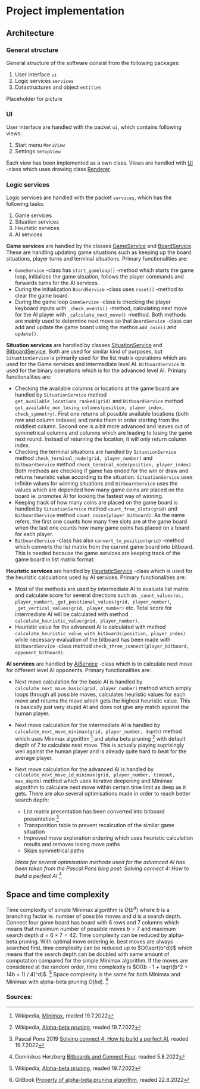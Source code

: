 # Project implementation

## Architecture

### General structure

General structure of the software consist from the following packages:

1. User interface `ui`
2. Logic services `services`
4. Datastructures and object `entities`

Placeholder for picture

### UI

User interface are handled with the packet `ui`, which contains following views:

1. Start menu `MenuView`
2. Settings `SetupView`

Each view has been implemented as a own class. Views are handled with [UI](https://github.com/TopiasHarjunpaa/C4AI/blob/main/src/ui/ui.py) -class which uses drawing class [Renderer](https://github.com/TopiasHarjunpaa/C4AI/blob/main/src/ui/renderer.py).

### Logic services


Logic services are handled with the packet `services`, which has the following tasks:

1. Game services
2. Situation services
3. Heuristic services
4. AI services

**Game services** are handled by the classes [GameService](https://github.com/TopiasHarjunpaa/C4AI/blob/main/src/services/game_service.py) and [BoardService](https://github.com/TopiasHarjunpaa/C4AI/blob/main/src/services/board_service.py). These are handling updating game situations such as keeping up the board situations, player turns and terminal situations. Primary functionalities are:

* `GameService` -class has `start_gameloop()` -method which starts the game loop, initializes the game situation, follows the player commands and forwards turns for the AI services.
* During the initialization `BoardService` -class uses `reset()` -method to clear the game board.
* During the game loop `GameService` -class is checking the player keyboard inputs with `_check_events()` -method, calculating next move for the AI player with `_calculate_next_move()` -method. Both methods are mainly used to determine next move so that `BoardService` -class can add and update the game board using the methos `add_coin()` and `update()`.

**Situation services** are handled by classes [SituationService](https://github.com/TopiasHarjunpaa/C4AI/blob/main/src/services/situation_service.py) and [BitboardService](https://github.com/TopiasHarjunpaa/C4AI/blob/main/src/services/bitboard_service.py). Both are used for similar kind of purposes, but `SituationService` is primarily used for the list matrix operations which are used for the Game services and intermediate level AI. `BitboardService` is used for the binary operations which is for the advanced level AI. Primary functionalities are:

* Checking the available columns or locations at the game board are handled by `SituationService` method `get_available_locations_ranked(grid)` and `BitboardService` method `get_available_non_losing_columns(position, player_index, check_symmetry)`. First one returns all possible available locations (both row and column indexes) and ranks them in order starting from the middlest column. Second one is a bit more advanced and leaves out of symmetrical columns and columns which are leading to losing the game next round. Instead of returning the location, it will only return column index.
* Checking the terminal situations are handled by `SituationService` method `check_terminal_node(grid, player_number)` and `BitboardService` method `check_terminal_node(position, player_index)`. Both methods are checking if game has ended for the win or draw and returns heuristic value according to the situation. `SituationService` uses infinite values for winning situations and `BitboardService` uses the values which are depended how many game coins are placed on the board ie. promotes AI for looking the fastest way of winning.
* Keeping track of how many coins are placed on the game board is handled by `SituationService` method `count_free_slots(grid)` and `BitboardService` method `count_coins(player_bitboard)`. As the name refers, the first one counts how many free slots are at the game board when the last one counts how many game coins has placed on a board for each player.
* `BitboardService` -class has also `convert_to_position(grid)` -method which converts the list matrix from the current game board into bitboard. This is needed because the game services are keeping track of the game board in list matrix format.

**Heuristic services** are handled by [HeuristicService](https://github.com/TopiasHarjunpaa/C4AI/blob/main/src/services/heuristic_service.py) -class which is used for the heuristic calculations used by AI services. Primary functionalities are:

* Most of the methods are used by intermediate AI to evaluate list matrix and calculate score for several directions such as `_count_values(oc, player_number)`, `_get_positional_values(grid, player_number)`, `_get_vertical_values(grid, player_number)` etc. Total score for intermediate AI will be calculated with method `calculate_heuristic_value(grid, player_number)`.
* Heuristic value for the advanced AI is calculated with method `calculate_heuristic_value_with_bitboards(position, player_index)` while necessary evaluation of the bitboard has been made with `BitboardService` -class method `check_three_connect(player_bitboard, opponent_bitboard)`.


**AI services** are handled by [AiService](https://github.com/TopiasHarjunpaa/C4AI/blob/main/src/services/ai_service.py) -class which is to calculate next move for different level AI opponents. Primary functionalities are:

* Next move calculation for the basic AI is handled by `calculate_next_move_basic(grid, player_number)` method which simply loops through all possible moves, calculates heuristic values for each move and returns the move which gets the highest heuristic value. This is basically just very stupid AI and does not give any match against the human player.
* Next move calculation for the intermediate AI is handled by `calculate_next_move_minimax(grid, player_number, depth)` method which uses Minimax algorithm [^1] and alpha beta pruning [^2] with default depth of 7 to calculate next move. This is actually playing suprisingly well against the human player and is already quite hard to beat for the average player.
* Next move calculation for the advanced AI is handled by `calculate_next_move_id_minimax(grid, player_number, timeout, max_depth)` method which uses iterative deepening and Minimax algorithm to calculate next move within certain time limit as deep as it gets. There are also several optimisations made in order to reach better search depth:

    * List matrix presentation has been converted into bitboard presentation [^4]
    * Transposition table to prevent recalcution of the similar game situation
    * Improved move exploration ordering which uses heuristic calculation results and removes losing move paths
    * Skips symmetrical paths

    *Ideas for several optimisation methods used for the advanced AI has been taken from the Pascal Pons blog post: Solving connect 4: How to build a perfect AI* [^3]

## Space and time complexity

Time complexity of simple Minimax algorithm is $O(b^d)$ where $b$ is a branching factor ie. number of possible moves and $d$ is a search depth. Connect four game board has board with 6 rows and 7 columns which means that maximum number of possible moves $b=7$ and maximum search depth $d=6\times7=42$. 
Time complexity can be reduced by alpha-beta pruning. With optimal move ordering ie. best moves are always searched first, time complexity can be reduced up to $O(\sqrt(b^d))$ which means that the search depth can be doubled with same amount of computation compared for the simple Minimax algorithm. If the moves are considered at the random order, time complexity is $O((b - 1 + \sqrt(b^2 + 14b + 1) / 4)^d)$. [^2] 
Space complexity is the same for both Minimax and Minimax with alpha-beta pruning $O(bd)$. [^5]

### Sources:

[^1]: Wikipedia, [Minimax](https://en.wikipedia.org/wiki/Minimax), readed 19.7.2022  
[^2]: Wikipedia, [Alpha-beta pruning](https://en.wikipedia.org/wiki/Alpha_beta_pruning), readed 19.7.2022   
[^3]: Dominikus Herzberg [Bitboards and Connect Four](https://github.com/denkspuren/BitboardC4/blob/master/BitboardDesign.md), readed 5.8.2022
[^4]: Pascal Pons 2019 [Solving connect 4: How to build a perfect AI](http://blog.gamesolver.org/), readed 19.7.2022
[^5]: GitBook [Property of alpha-beta pruning algorithm](https://ai-master.gitbooks.io/adversarial-search/content/property-of-alpha-beta-pruning-algorithm.html), readed 22.8.2022
